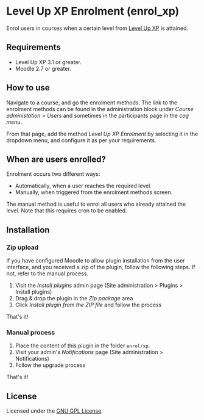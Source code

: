 Level Up XP Enrolment (enrol_xp)
================================

Enrol users in courses when a certain level from [Level Up XP](https://moodle.org/plugins/block_xp) is attained.

Requirements
------------

- Level Up XP 3.1 or greater.
- Moodle 2.7 or greater.

How to use
----------

Navigate to a course, and go the enrolment methods. The link to the enrolment methods can be found in the administration block under _Course administation > Users_ and sometimes in the participants page in the _cog menu_.

From that page, add the method _Level Up XP Enrolment_ by selecting it in the dropdown menu, and configure it as per your requirements.

When are users enrolled?
------------------------

Enrolment occurs two different ways:

- Automatically, when a user reaches the required level.
- Manually, when triggered from the enrolment methods screen.

The manual method is useful to enrol all users who already attained the level. Note that this requires cron to be enabled.

Installation
------------

### Zip upload

If you have configured Moodle to allow plugin installation from the user interface, and you received a zip of the plugin, follow the following steps. If not, refer to the manual process.

1. Visit the _Install plugins_ admin page (Site administration > Plugins > Install plugins)
2. Drag & drop the plugin in the _Zip package_ area
3. Click _Install plugin from the ZIP file_ and follow the process

That's it!

### Manual process

1. Place the content of this plugin in the folder `enrol/xp`.
2. Visit your admin's _Notifications_ page (Site administration > Notifications)
3. Follow the upgrade process

That's it!

License
-------

Licensed under the [GNU GPL License](http://www.gnu.org/copyleft/gpl.html).

